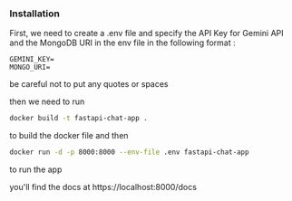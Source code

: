 ### Installation

First, we need to create a .env file and specify the API Key for Gemini API and the MongoDB URI in the env file in the following format : 

```env
GEMINI_KEY=
MONGO_URI=
```
be careful not to put any quotes or spaces

then we need to run 

```sh
docker build -t fastapi-chat-app .  
```

to build the docker file and then 

```sh
docker run -d -p 8000:8000 --env-file .env fastapi-chat-app
```

to run the app

you'll find the docs at https://localhost:8000/docs